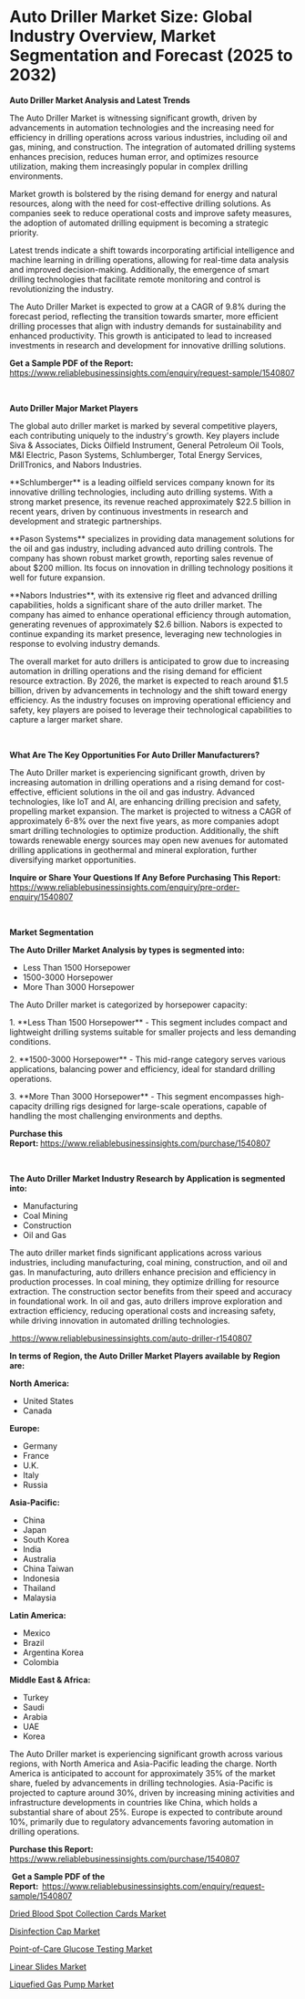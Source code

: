 <p><h1>Auto Driller Market Size: Global Industry Overview, Market Segmentation and Forecast (2025 to 2032)</h1></p><p><strong>Auto Driller Market Analysis and Latest Trends</strong></p>
<p><p>The Auto Driller Market is witnessing significant growth, driven by advancements in automation technologies and the increasing need for efficiency in drilling operations across various industries, including oil and gas, mining, and construction. The integration of automated drilling systems enhances precision, reduces human error, and optimizes resource utilization, making them increasingly popular in complex drilling environments.</p><p>Market growth is bolstered by the rising demand for energy and natural resources, along with the need for cost-effective drilling solutions. As companies seek to reduce operational costs and improve safety measures, the adoption of automated drilling equipment is becoming a strategic priority.</p><p>Latest trends indicate a shift towards incorporating artificial intelligence and machine learning in drilling operations, allowing for real-time data analysis and improved decision-making. Additionally, the emergence of smart drilling technologies that facilitate remote monitoring and control is revolutionizing the industry. </p><p>The Auto Driller Market is expected to grow at a CAGR of 9.8% during the forecast period, reflecting the transition towards smarter, more efficient drilling processes that align with industry demands for sustainability and enhanced productivity. This growth is anticipated to lead to increased investments in research and development for innovative drilling solutions.</p></p>
<p><strong>Get a Sample PDF of the Report:&nbsp;</strong> <a href="https://www.reliablebusinessinsights.com/enquiry/request-sample/1540807?utm_campaign=2310&utm_medium=2&utm_source=Github&utm_content=ia&utm_term=10042025&utm_id=auto-driller">https://www.reliablebusinessinsights.com/enquiry/request-sample/1540807</a></p>
<p>&nbsp;</p>
<p><strong>Auto Driller Major Market Players</strong></p>
<p><p>The global auto driller market is marked by several competitive players, each contributing uniquely to the industry's growth. Key players include Siva & Associates, Dicks Oilfield Instrument, General Petroleum Oil Tools, M&I Electric, Pason Systems, Schlumberger, Total Energy Services, DrillTronics, and Nabors Industries.</p><p>**Schlumberger** is a leading oilfield services company known for its innovative drilling technologies, including auto drilling systems. With a strong market presence, its revenue reached approximately $22.5 billion in recent years, driven by continuous investments in research and development and strategic partnerships.</p><p>**Pason Systems** specializes in providing data management solutions for the oil and gas industry, including advanced auto drilling controls. The company has shown robust market growth, reporting sales revenue of about $200 million. Its focus on innovation in drilling technology positions it well for future expansion.</p><p>**Nabors Industries**, with its extensive rig fleet and advanced drilling capabilities, holds a significant share of the auto driller market. The company has aimed to enhance operational efficiency through automation, generating revenues of approximately $2.6 billion. Nabors is expected to continue expanding its market presence, leveraging new technologies in response to evolving industry demands.</p><p>The overall market for auto drillers is anticipated to grow due to increasing automation in drilling operations and the rising demand for efficient resource extraction. By 2026, the market is expected to reach around $1.5 billion, driven by advancements in technology and the shift toward energy efficiency. As the industry focuses on improving operational efficiency and safety, key players are poised to leverage their technological capabilities to capture a larger market share.</p></p>
<p>&nbsp;</p>
<p><strong>What Are The Key Opportunities For Auto Driller Manufacturers?</strong></p>
<p><p>The Auto Driller market is experiencing significant growth, driven by increasing automation in drilling operations and a rising demand for cost-effective, efficient solutions in the oil and gas industry. Advanced technologies, like IoT and AI, are enhancing drilling precision and safety, propelling market expansion. The market is projected to witness a CAGR of approximately 6-8% over the next five years, as more companies adopt smart drilling technologies to optimize production. Additionally, the shift towards renewable energy sources may open new avenues for automated drilling applications in geothermal and mineral exploration, further diversifying market opportunities.</p></p>
<p><strong>Inquire or Share Your Questions If Any Before Purchasing This Report:</strong> <a href="https://www.reliablebusinessinsights.com/enquiry/pre-order-enquiry/1540807?utm_campaign=2310&utm_medium=2&utm_source=Github&utm_content=ia&utm_term=10042025&utm_id=auto-driller">https://www.reliablebusinessinsights.com/enquiry/pre-order-enquiry/1540807</a></p>
<p>&nbsp;</p>
<p><strong>Market Segmentation</strong></p>
<p><strong>The Auto Driller Market Analysis by types is segmented into:</strong></p>
<p><ul><li>Less Than 1500 Horsepower</li><li>1500-3000 Horsepower</li><li>More Than 3000 Horsepower</li></ul></p>
<p><p>The Auto Driller market is categorized by horsepower capacity: </p><p>1. **Less Than 1500 Horsepower** - This segment includes compact and lightweight drilling systems suitable for smaller projects and less demanding conditions.</p><p>2. **1500-3000 Horsepower** - This mid-range category serves various applications, balancing power and efficiency, ideal for standard drilling operations.</p><p>3. **More Than 3000 Horsepower** - This segment encompasses high-capacity drilling rigs designed for large-scale operations, capable of handling the most challenging environments and depths.</p></p>
<p><strong>Purchase this Report:&nbsp;</strong><a href="https://www.reliablebusinessinsights.com/purchase/1540807?utm_campaign=2310&utm_medium=2&utm_source=Github&utm_content=ia&utm_term=10042025&utm_id=auto-driller">https://www.reliablebusinessinsights.com/purchase/1540807</a></p>
<p>&nbsp;</p>
<p><strong>The Auto Driller Market Industry Research by Application is segmented into:</strong></p>
<p><ul><li>Manufacturing</li><li>Coal Mining</li><li>Construction</li><li>Oil and Gas</li></ul></p>
<p><p>The auto driller market finds significant applications across various industries, including manufacturing, coal mining, construction, and oil and gas. In manufacturing, auto drillers enhance precision and efficiency in production processes. In coal mining, they optimize drilling for resource extraction. The construction sector benefits from their speed and accuracy in foundational work. In oil and gas, auto drillers improve exploration and extraction efficiency, reducing operational costs and increasing safety, while driving innovation in automated drilling technologies.</p></p>
<p><a href="https://www.reliablebusinessinsights.com/auto-driller-r1540807?utm_campaign=2310&utm_medium=2&utm_source=Github&utm_content=ia&utm_term=10042025&utm_id=auto-driller">&nbsp;https://www.reliablebusinessinsights.com/auto-driller-r1540807</a></p>
<p><strong>In terms of Region, the Auto Driller Market Players available by Region are:</strong></p>
<p>
    <p> <strong> North America: </strong>
        <ul>
            <li>United States</li>
            <li>Canada</li>
        </ul>
        </p> 
    <p> <strong> Europe: </strong>
        <ul>
            <li>Germany</li>
            <li>France</li>
            <li>U.K.</li>
            <li>Italy</li>
            <li>Russia</li>
        </ul>
        </p> 
    <p> <strong> Asia-Pacific: </strong>
        <ul>
            <li>China</li>
            <li>Japan</li>
            <li>South Korea</li>
            <li>India</li>
            <li>Australia</li>
            <li>China Taiwan</li>
            <li>Indonesia</li>
            <li>Thailand</li>
            <li>Malaysia</li>
        </ul>
        </p> 
    <p> <strong> Latin America: </strong>
        <ul>
            <li>Mexico</li>
            <li>Brazil</li>
            <li>Argentina Korea</li>
            <li>Colombia</li>
        </ul>
        </p> 
    <p> <strong> Middle East & Africa: </strong>
        <ul>
            <li>Turkey</li>
            <li>Saudi</li>
            <li>Arabia</li>
            <li>UAE</li>
            <li>Korea</li>
        </ul>
    </p>
    </p>
<p><p>The Auto Driller market is experiencing significant growth across various regions, with North America and Asia-Pacific leading the charge. North America is anticipated to account for approximately 35% of the market share, fueled by advancements in drilling technologies. Asia-Pacific is projected to capture around 30%, driven by increasing mining activities and infrastructure developments in countries like China, which holds a substantial share of about 25%. Europe is expected to contribute around 10%, primarily due to regulatory advancements favoring automation in drilling operations.</p></p>
<p><strong>Purchase this Report: </strong><a href="https://www.reliablebusinessinsights.com/purchase/1540807?utm_campaign=2310&utm_medium=2&utm_source=Github&utm_content=ia&utm_term=10042025&utm_id=auto-driller">https://www.reliablebusinessinsights.com/purchase/1540807</a></p>
<p>&nbsp;<strong>Get a Sample PDF of the Report:&nbsp;&nbsp;</strong><a href="https://www.reliablebusinessinsights.com/enquiry/request-sample/1540807?utm_campaign=2310&utm_medium=2&utm_source=Github&utm_content=ia&utm_term=10042025&utm_id=auto-driller">https://www.reliablebusinessinsights.com/enquiry/request-sample/1540807</a></p>
<p><strong></strong></p>
<p><p><a href="https://www.linkedin.com/pulse/exploring-dried-blood-spot-collection-cards-market-dynamics-tmawf?utm_campaign=2310&utm_medium=2&utm_source=Github&utm_content=ia&utm_term=10042025&utm_id=auto-driller">Dried Blood Spot Collection Cards Market</a></p><p><a href="https://www.linkedin.com/pulse/in-depth-disinfection-cap-market-report-size-share-growth-ohrlc?utm_campaign=2310&utm_medium=2&utm_source=Github&utm_content=ia&utm_term=10042025&utm_id=auto-driller">Disinfection Cap Market</a></p><p><a href="https://www.linkedin.com/pulse/point-of-care-glucose-testing-market-growth-outlook-from-2025-ahpsf?utm_campaign=2310&utm_medium=2&utm_source=Github&utm_content=ia&utm_term=10042025&utm_id=auto-driller">Point-of-Care Glucose Testing Market</a></p><p><a href="https://github.com/mgapeak/Market-Research-Report-List-1/blob/main/linear-slides-market.md?utm_campaign=2310&utm_medium=2&utm_source=Github&utm_content=ia&utm_term=10042025&utm_id=auto-driller">Linear Slides Market</a></p><p><a href="https://github.com/andulanick3/Market-Research-Report-List-1/blob/main/liquefied-gas-pump-market.md?utm_campaign=2310&utm_medium=2&utm_source=Github&utm_content=ia&utm_term=10042025&utm_id=auto-driller">Liquefied Gas Pump Market</a></p></p>